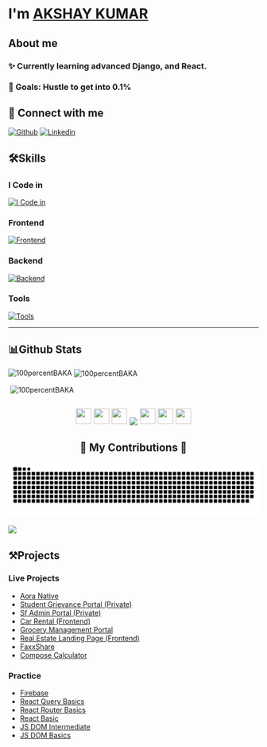 # I'm [AKSHAY KUMAR](https://github.com/ak517ayakshay)

## About me

### ✨ Currently learning advanced Django, and React.

### 🎯 Goals: Hustle to get into 0.1%

## 🚀 Connect with me

[![Github](https://skillicons.dev/icons?i=github)](https://github.com/ak517ayakshay)
[![Linkedin](https://skillicons.dev/icons?i=linkedin)](https://www.linkedin.com/in/akshay-kumar-7a8857255/)

## 🛠Skills

### I Code in

[![I Code in](https://skillicons.dev/icons?i=c,cpp,python)](https://github.com/ak517ayakshay)

### Frontend

[![Frontend](https://skillicons.dev/icons?i=html,css,bootstrap,tailwind,figma)](https://github.com/100percentBAKA)

### Backend

[![Backend](https://skillicons.dev/icons?i=mysql,django)](https://github.com/100percentBAKA)

### Tools

[![Tools](https://skillicons.dev/icons?i=git,github,githubactions,vercel,vscode)](https://github.com/100percentBAKA)

<hr>

## 📊Github Stats

<p><img align="left" src="https://github-readme-stats.vercel.app/api/top-langs?username=100percentBAKA&langs_count=10&show_icons=true&locale=en&theme=radical" alt="100percentBAKA" /></p>

<p>&nbsp;<img align="center" src="https://github-readme-stats.vercel.app/api?username=100percentBAKA&show_icons=true&locale=en&theme=radical" alt="100percentBAKA" /></p>
 
<p>&nbsp;<img align="center" src="https://github-readme-streak-stats.herokuapp.com/?user=100percentBAKA&theme=radical" alt="100percentBAKA" /></p>

<h2 align="center">
<img src="https://firebasestorage.googleapis.com/v0/b/storage-2a9f1.appspot.com/o/github-readme-img%2Fparty-parrot.gif?alt=media&token=27a30ea7-24f3-46db-97bd-69351d5411ea" width="31" height="31"/>
<img src="https://firebasestorage.googleapis.com/v0/b/storage-2a9f1.appspot.com/o/github-readme-img%2Fparty-parrot.gif?alt=media&token=27a30ea7-24f3-46db-97bd-69351d5411ea" width="31" height="31"/>
<img src="https://firebasestorage.googleapis.com/v0/b/storage-2a9f1.appspot.com/o/github-readme-img%2Fparty-parrot.gif?alt=media&token=27a30ea7-24f3-46db-97bd-69351d5411ea" width="31" height="31"/>
<img src="https://komarev.com/ghpvc/?username=100percentBAKA&&style=round-square" align="center" />
<img src="https://firebasestorage.googleapis.com/v0/b/storage-2a9f1.appspot.com/o/github-readme-img%2Fparty-parrot-2.gif?alt=media&token=4d7be19e-492c-4f18-9ea2-3773989b2721" width="31" height="31"/>
<img src="https://firebasestorage.googleapis.com/v0/b/storage-2a9f1.appspot.com/o/github-readme-img%2Fparty-parrot-2.gif?alt=media&token=4d7be19e-492c-4f18-9ea2-3773989b2721" width="31" height="31"/>
<img src="https://firebasestorage.googleapis.com/v0/b/storage-2a9f1.appspot.com/o/github-readme-img%2Fparty-parrot-2.gif?alt=media&token=4d7be19e-492c-4f18-9ea2-3773989b2721" width="31" height="31"/>
</h2>

<div align="center">
  <h2>🐍 My Contributions 🐍</h2>
  <img alt="snake eating my contributions" src="https://raw.githubusercontent.com/salesp07/salesp07/output/github-contribution-grid-snake.svg" />
  <br/>
</div>

![](https://i.imgur.com/waxVImv.png)

## ⚒Projects

### Live Projects
- [Aora Native](https://github.com/100percentBAKA/aora-native)
- [Student Grievance Portal (Private)](https://github.com/100percentBAKA/student-grievance)
- [Sf Admin Portal (Private)](https://github.com/100percentBAKA/sf-dashboard)
- [Car Rental (Frontend)](https://github.com/100percentBAKA/car-rental-portal)
- [Grocery Management Portal](https://github.com/100percentBAKA/grocery-management-portal)
- [Real Estate Landing Page (Frontend)](https://github.com/100percentBAKA/mui-landing-page)
- [FaxxShare](https://github.com/100percentBAKA/what-I-learnt)
- [Compose Calculator](https://github.com/100percentBAKA/calculator-compose-app)

### Practice
- [Firebase](https://github.com/100percentBAKA/firebase-basics)
- [React Query Basics](https://github.com/100percentBAKA/react-query)
- [React Router Basics](https://github.com/100percentBAKA/react-router-basics)
- [React Basic](https://github.com/100percentBAKA/react-basics)
- [JS DOM Intermediate](https://github.com/100percentBAKA/javascript-dom-manipulation-intermediate)
- [JS DOM Basics](https://github.com/100percentBAKA/javascript-dom-manipulation-basics)

